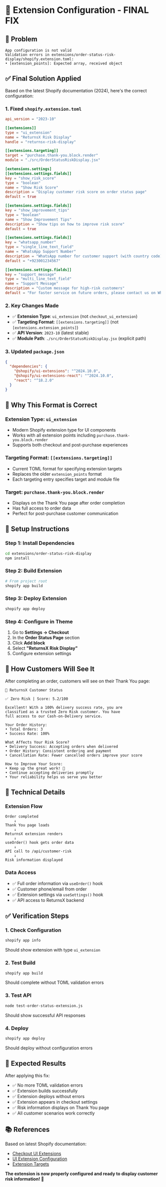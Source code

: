# 🔧 Extension Configuration - FINAL FIX

## 🐛 **Problem**
```
App configuration is not valid
Validation errors in extensions/order-status-risk-display/shopify.extension.toml:
• [extension_points]: Expected array, received object
```

## ✅ **Final Solution Applied**

Based on the latest Shopify documentation (2024), here's the correct configuration:

### **1. Fixed `shopify.extension.toml`**
```toml
api_version = "2023-10"

[[extensions]]
type = "ui_extension"
name = "ReturnsX Risk Display"
handle = "returnsx-risk-display"

[[extensions.targeting]]
target = "purchase.thank-you.block.render"
module = "./src/OrderStatusRiskDisplay.jsx"

[extensions.settings]
[[extensions.settings.fields]]
key = "show_risk_score"
type = "boolean"
name = "Show Risk Score"
description = "Display customer risk score on order status page"
default = true

[[extensions.settings.fields]]
key = "show_improvement_tips"
type = "boolean" 
name = "Show Improvement Tips"
description = "Show tips on how to improve risk score"
default = true

[[extensions.settings.fields]]
key = "whatsapp_number"
type = "single_line_text_field"
name = "WhatsApp Support Number"
description = "WhatsApp number for customer support (with country code)"
default = "+923001234567"

[[extensions.settings.fields]]
key = "support_message"
type = "multi_line_text_field"
name = "Support Message"
description = "Custom message for high-risk customers"
default = "For faster service on future orders, please contact us on WhatsApp"
```

### **2. Key Changes Made**
- ✅ **Extension Type**: `ui_extension` (not `checkout_ui_extension`)
- ✅ **Targeting Format**: `[[extensions.targeting]]` (not `[extensions.extension_points]`)
- ✅ **API Version**: `2023-10` (latest stable)
- ✅ **Module Path**: `./src/OrderStatusRiskDisplay.jsx` (explicit path)

### **3. Updated `package.json`**
```json
{
  "dependencies": {
    "@shopify/ui-extensions": "^2024.10.0",
    "@shopify/ui-extensions-react": "^2024.10.0",
    "react": "^18.2.0"
  }
}
```

## 🎯 **Why This Format is Correct**

### **Extension Type: `ui_extension`**
- Modern Shopify extension type for UI components
- Works with all extension points including `purchase.thank-you.block.render`
- Supports both checkout and post-purchase experiences

### **Targeting Format: `[[extensions.targeting]]`**
- Current TOML format for specifying extension targets
- Replaces the older `extension_points` format
- Each targeting entry specifies target and module file

### **Target: `purchase.thank-you.block.render`**
- Displays on the Thank You page after order completion
- Has full access to order data
- Perfect for post-purchase customer communication

## 🚀 **Setup Instructions**

### **Step 1: Install Dependencies**
```bash
cd extensions/order-status-risk-display
npm install
```

### **Step 2: Build Extension**
```bash
# From project root
shopify app build
```

### **Step 3: Deploy Extension**
```bash
shopify app deploy
```

### **Step 4: Configure in Theme**
1. Go to **Settings → Checkout**
2. In the **Order Status Page** section
3. Click **Add block**
4. Select **"ReturnsX Risk Display"**
5. Configure extension settings

## 📱 **How Customers Will See It**

After completing an order, customers will see on their Thank You page:

```
🎉 ReturnsX Customer Status

✅ Zero Risk | Score: 5.2/100

Excellent! With a 100% delivery success rate, you are 
classified as a trusted Zero Risk customer. You have 
full access to our Cash-on-Delivery service.

Your Order History:
• Total Orders: 3
• Success Rate: 100%

What Affects Your Risk Score?
• Delivery Success: Accepting orders when delivered
• Order History: Consistent ordering and payment
• Cancellation Rate: Fewer cancelled orders improve your score

How to Improve Your Score:
• Keep up the great work! 🎉
• Continue accepting deliveries promptly
• Your reliability helps us serve you better
```

## 🔧 **Technical Details**

### **Extension Flow**
```
Order completed
    ↓
Thank You page loads
    ↓
ReturnsX extension renders
    ↓
useOrder() hook gets order data
    ↓
API call to /api/customer-risk
    ↓
Risk information displayed
```

### **Data Access**
- ✅ Full order information via `useOrder()` hook
- ✅ Customer phone/email from order
- ✅ Extension settings via `useSettings()` hook
- ✅ API access to ReturnsX backend

## ✅ **Verification Steps**

### **1. Check Configuration**
```bash
shopify app info
```
Should show extension with type `ui_extension`

### **2. Test Build**
```bash
shopify app build
```
Should complete without TOML validation errors

### **3. Test API**
```bash
node test-order-status-extension.js
```
Should show successful API responses

### **4. Deploy**
```bash
shopify app deploy
```
Should deploy without configuration errors

## 🎉 **Expected Results**

After applying this fix:
- ✅ No more TOML validation errors
- ✅ Extension builds successfully
- ✅ Extension deploys without errors
- ✅ Extension appears in checkout settings
- ✅ Risk information displays on Thank You page
- ✅ All customer scenarios work correctly

## 📚 **References**

Based on latest Shopify documentation:
- [Checkout UI Extensions](https://shopify.dev/docs/api/checkout-ui-extensions)
- [UI Extension Configuration](https://shopify.dev/docs/apps/app-extensions/configuration)
- [Extension Targets](https://shopify.dev/docs/api/checkout-ui-extensions/targets)

**The extension is now properly configured and ready to display customer risk information! 🚀**
